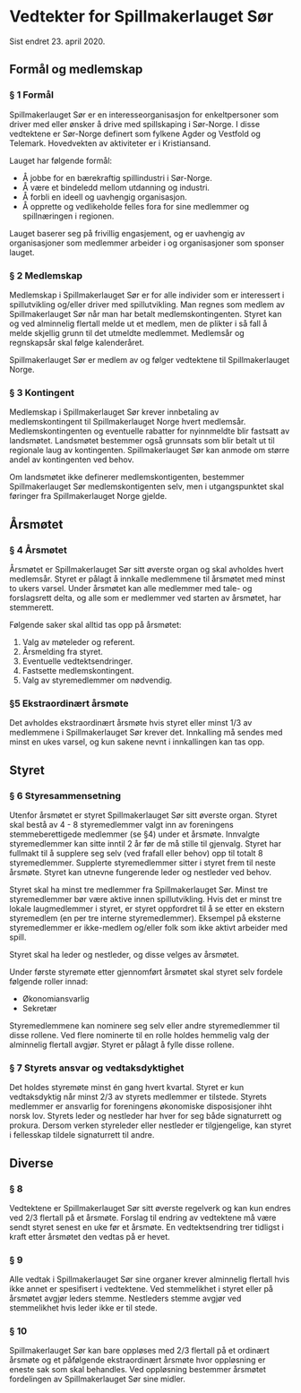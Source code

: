 # Vedtekter for Spillmakerlauget Sør

Sist endret 23. april 2020.

## Formål og medlemskap

### § 1 Formål

Spillmakerlauget Sør er en interesseorganisasjon for enkeltpersoner som driver med eller ønsker å drive med spillskaping i Sør-Norge. I disse vedtektene er Sør-Norge definert som fylkene Agder og Vestfold og Telemark. Hovedvekten av aktiviteter er i Kristiansand.

Lauget har følgende formål: 
- Å jobbe for en bærekraftig spillindustri i Sør-Norge.
- Å være et bindeledd mellom utdanning og industri.
- Å forbli en ideell og uavhengig organisasjon.
- Å opprette og vedlikeholde felles fora for sine medlemmer og spillnæringen i regionen.

Lauget baserer seg på frivillig engasjement, og er uavhengig av organisasjoner som medlemmer arbeider i og organisasjoner som sponser lauget.

### § 2 Medlemskap
Medlemskap i Spillmakerlauget Sør er for alle individer som er interessert i spillutvikling og/eller driver med spillutvikling. Man regnes som medlem av Spillmakerlauget Sør når man har betalt medlemskontingenten. Styret kan og ved alminnelig flertall melde ut et medlem, men de plikter i så fall å melde skjellig grunn til det utmeldte medlemmet.
Medlemsår og regnskapsår skal følge kalenderåret.

Spillmakerlauget Sør er medlem av og følger vedtektene til Spillmakerlauget Norge.

### § 3 Kontingent
Medlemskap i Spillmakerlauget Sør krever innbetaling av medlemskontingent til Spillmakerlauget Norge hvert medlemsår. Medlemskontingenten og eventuelle rabatter for nyinnmeldte blir fastsatt av landsmøtet. Landsmøtet bestemmer også grunnsats som blir betalt ut til regionale laug av kontingenten. Spillmakerlauget Sør kan anmode om større andel av kontingenten ved behov.

Om landsmøtet ikke definerer medlemskontigenten, bestemmer Spillmakerlauget Sør medlemskontigenten selv, men i utgangspunktet skal føringer fra Spillmakerlauget Norge gjelde.
 
## Årsmøtet

### § 4 Årsmøtet
Årsmøtet er Spillmakerlauget Sør sitt øverste organ og skal avholdes hvert medlemsår. Styret er pålagt å innkalle medlemmene til årsmøtet med minst to ukers varsel. Under årsmøtet kan alle medlemmer med tale- og forslagsrett delta, og alle som er medlemmer ved starten av årsmøtet, har stemmerett.

Følgende saker skal alltid tas opp på årsmøtet: 
1. Valg av møteleder og referent.
2. Årsmelding fra styret.
3. Eventuelle vedtektsendringer.
4. Fastsette medlemskontingent.
5. Valg av styremedlemmer om nødvendig.

### §5 Ekstraordinært årsmøte
Det avholdes ekstraordinært årsmøte hvis styret eller minst 1/3 av medlemmene i Spillmakerlauget Sør krever det. Innkalling må sendes med minst en ukes varsel, og kun sakene nevnt i innkallingen kan tas opp.
 
## Styret

### § 6 Styresammensetning
Utenfor årsmøtet er styret Spillmakerlauget Sør sitt øverste organ. Styret skal bestå av 4 - 8 styremedlemmer valgt inn av foreningens stemmeberettigede medlemmer (se §4) under et årsmøte. Innvalgte styremedlemmer kan sitte inntil 2 år før de må stille til gjenvalg. Styret har fullmakt til å supplere seg selv (ved frafall eller behov) opp til totalt 8 styremedlemmer. Supplerte styremedlemmer sitter i styret frem til neste årsmøte. Styret kan utnevne fungerende leder og nestleder ved behov.

Styret skal ha minst tre medlemmer fra Spillmakerlauget Sør. Minst tre styremedlemmer bør være aktive innen spillutvikling. Hvis det er minst tre lokale laugmedlemmer i styret, er styret oppfordret til å se etter en ekstern styremedlem (en per tre interne styremedlemmer). Eksempel på eksterne styremedlemmer er ikke-medlem og/eller folk som ikke aktivt arbeider med spill.

Styret skal ha leder og nestleder, og disse velges av årsmøtet.

Under første styremøte etter gjennomført årsmøtet skal styret selv fordele følgende roller innad:
-	Økonomiansvarlig
-	Sekretær

Styremedlemmene kan nominere seg selv eller andre styremedlemmer til disse rollene. Ved flere nominerte til en rolle holdes hemmelig valg der alminnelig flertall avgjør. Styret er pålagt å fylle disse rollene.

### § 7 Styrets ansvar og vedtaksdyktighet
Det holdes styremøte minst én gang hvert kvartal. Styret er kun vedtaksdyktig når minst 2/3 av styrets medlemmer er tilstede. Styrets medlemmer er ansvarlig for foreningens økonomiske disposisjoner ihht norsk lov. Styrets leder og nestleder har hver for seg både signaturrett og prokura. Dersom verken styreleder eller nestleder er tilgjengelige, kan styret i fellesskap tildele signaturrett til andre.
 
## Diverse

### § 8
Vedtektene er Spillmakerlauget Sør sitt øverste regelverk og kan kun endres ved 2/3 flertall på et årsmøte. Forslag til endring av vedtektene må være sendt styret senest en uke før et årsmøte. En vedtektsendring trer tidligst i kraft etter årsmøtet den vedtas på er hevet.

### § 9
Alle vedtak i Spillmakerlauget Sør sine organer krever alminnelig flertall hvis ikke annet er spesifisert i vedtektene. Ved stemmelikhet i styret eller på årsmøtet avgjør leders stemme. Nestleders stemme avgjør ved stemmelikhet hvis leder ikke er til stede.

### § 10

Spillmakerlauget Sør kan bare oppløses med 2/3 flertall på et ordinært årsmøte og et påfølgende ekstraordinært årsmøte hvor oppløsning er eneste sak som skal behandles. Ved oppløsning bestemmer årsmøtet fordelingen av Spillmakerlauget Sør sine midler.
